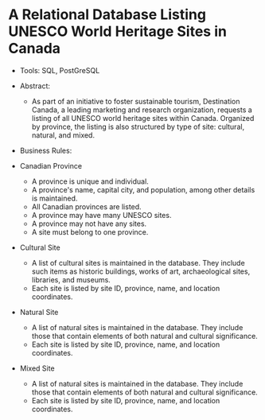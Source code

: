 # A Relational Database Listing UNESCO World Heritage Sites in Canada
* Tools: SQL, PostGreSQL
* Abstract: 
  *  As part of an initiative to foster sustainable tourism, Destination Canada, 
      a leading marketing and research organization, 
      requests a listing of all UNESCO world heritage sites within Canada. 
        Organized by province, the listing is also structured by type of site: cultural, natural, and mixed. 
        
 * Business Rules:
  * Canadian Province
    * A province is unique and individual. 
    * A province's name, capital city, and population, among other details is maintained.
    * All Canadian provinces are listed.
    * A province may have many UNESCO sites.
    * A province may not have any sites. 
    * A site must belong to one province.
   
  * Cultural Site
    * A list of cultural sites is maintained in the database. They include such items as historic buildings, works of art, archaeological sites, libraries, and museums.
    * Each site is listed by site ID, province, name, and location coordinates.
  
  * Natural Site
    * A list of natural sites is maintained in the database. They include those that contain elements of both natural and cultural significance. 
    * Each site is listed by site ID, province, name, and location coordinates.
  
 * Mixed Site
    * A list of natural sites is maintained in the database. They include those that contain elements of both natural and cultural significance. 
    * Each site is listed by site ID, province, name, and location coordinates.

